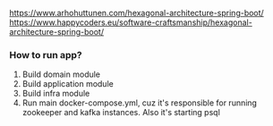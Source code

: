 https://www.arhohuttunen.com/hexagonal-architecture-spring-boot/
https://www.happycoders.eu/software-craftsmanship/hexagonal-architecture-spring-boot/

### How to run app?
1. Build domain module
2. Build application module
3. Build infra module
4. Run main docker-compose.yml, cuz it's responsible for running zookeeper and kafka instances. Also it's starting psql